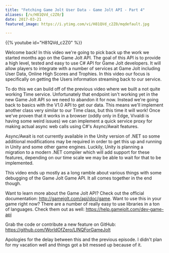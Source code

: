 ```yaml
---
title: "Fetching Game Jolt User Data - Game Jolt API - Part 4"
aliases: [/v/H81QVd_c2Z0/]
date: 2017-03-21
featured_image: https://i.ytimg.com/vi/H81QVd_c2Z0/mqdefault.jpg

---
```


{{% youtube id="H81QVd_c2Z0" %}}

Welcome back! In this video we're going to pick back up the work we started months ago on the Game Jolt API. The goal of this API is to provide a high level, tested and easy to use C# API for Game Jolt developers. It will allow players to integrate with a number of services at Game Jolt including User Data, Online High Scores and Trophies. In this video our focus is specifically on getting the Users information streaming back to our service.

To do this we can build off of the previous video where we built a not quite working Time service. Unfortunately that endpoint isn't working yet in the new Game Jolt API so we need to abandon it for now. Instead we're going back to basics with the V1.0 API to get our data. This means we'll implement another class very similar to our Time class, but this time it will work! Once we've proven that it works in a browser (oddly only in Edge, Vivaldi is having some weird issues) we can implement a quick service proxy for making actual async web calls using C#'s Async/Await features.

Async/Await is not currently available in the Unity version of .NET so some additional modifications may be required in order to get this up and running in Unity and some other game engines. Luckily, Unity is planning a migration to a modern .NET compiler which will add support for these features, depending on our time scale we may be able to wait for that to be implemented.

This video ends up mostly as a long ramble about various things with some debugging of the Game Jolt Game API. It all comes together in the end though.

Want to learn more about the Game Jolt API? Check out the official documentation: http://gamejolt.com/api/doc/game. Want to use this in your game right now? There are a number of really easy to use libraries in a ton of languages. Check them out as well: https://help.gamejolt.com/dev-game-api

Grab the code or contribute a new feature on GitHub: https://github.com/WorldOfZero/LINQForGameJolt


Apologies for the delay between this and the previous episode. I didn't plan for my vacation well and things got a bit messed up because of it.